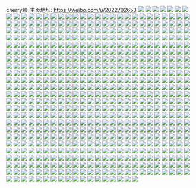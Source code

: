 cherry颖_主页地址: https://weibo.com/u/2022702653 
![](https://wx4.sinaimg.cn/mw2000/788ffe3dly1h90xy2ppfvj22c03407wj.jpg) 
![](https://wx4.sinaimg.cn/mw2000/788ffe3dly1h90xy40yy4j22c03401ky.jpg) 
![](https://wx4.sinaimg.cn/mw2000/788ffe3dly1h90xy0wpsij22c0340x6p.jpg) 
![](https://wx4.sinaimg.cn/mw2000/788ffe3dly1h90xy5526gj22c0340hdu.jpg) 
![](https://wx4.sinaimg.cn/mw2000/788ffe3dly1h90xy69288j22c03407wi.jpg) 
![](https://wx4.sinaimg.cn/mw2000/788ffe3dly1h90xy7cr32j22c0340npd.jpg) 
![](https://wx4.sinaimg.cn/mw2000/788ffe3dly1h90xy96w8zj21o0280npd.jpg) 
![](https://wx4.sinaimg.cn/mw2000/788ffe3dly1h90xyaobkpj22c033vqv6.jpg) 
![](https://wx4.sinaimg.cn/mw2000/788ffe3dly1h90xybng5qj22c0340kjm.jpg) 
![](https://wx4.sinaimg.cn/mw2000/788ffe3dly1h8xn348tsbj21r03401l0.jpg) 
![](https://wx4.sinaimg.cn/mw2000/788ffe3dly1h8xn37f5h8j223c2sgb2b.jpg) 
![](https://wx4.sinaimg.cn/mw2000/788ffe3dly1h8xn396q4yj217y265qv5.jpg) 
![](https://wx4.sinaimg.cn/mw2000/788ffe3dly1h8xn30tew8j22c03407wk.jpg) 
![](https://wx4.sinaimg.cn/mw2000/788ffe3dly1h8xn3eu8tvj233s4514qx.jpg) 
![](https://wx4.sinaimg.cn/mw2000/788ffe3dly1h8xn3i9t49j22c03401kz.jpg) 
![](https://wx4.sinaimg.cn/mw2000/788ffe3dly1h8xn3lt9hoj22c03407wj.jpg) 
![](https://wx4.sinaimg.cn/mw2000/788ffe3dly1h8xn3qgo08j22c0340e84.jpg) 
![](https://wx4.sinaimg.cn/mw2000/788ffe3dly1h8xn3senubj21r0340hdu.jpg) 
![](https://wx4.sinaimg.cn/mw2000/788ffe3dly1h8rtr71ch5j24n32lzqvd.jpg) 
![](https://wx4.sinaimg.cn/mw2000/788ffe3dly1h8rtr8z5h7j23ae2bc7wj.jpg) 
![](https://wx4.sinaimg.cn/mw2000/788ffe3dly1h8rtrax9czj223p35sb2c.jpg) 
![](https://wx4.sinaimg.cn/mw2000/788ffe3dly1h8rtr2ti9yj23mn5kkb2h.jpg) 
![](https://wx4.sinaimg.cn/mw2000/788ffe3dly1h8rtrcd1lfj22c0340b2d.jpg) 
![](https://wx4.sinaimg.cn/mw2000/788ffe3dly1h8rtreh4w2j22c0340e85.jpg) 
![](https://wx4.sinaimg.cn/mw2000/788ffe3dly1h8rtrfebh1j22dc35su0z.jpg) 
![](https://wx4.sinaimg.cn/mw2000/788ffe3dly1h8rtrglpy5j223v35se82.jpg) 
![](https://wx4.sinaimg.cn/mw2000/788ffe3dly1h8rtri3z8pj223w35s7wj.jpg) 
![](https://wx4.sinaimg.cn/mw2000/788ffe3dly1h8rtmxsw2ej22dr36chdx.jpg) 
![](https://wx4.sinaimg.cn/mw2000/788ffe3dly1h8rtmuao0pj23h92bc4qq.jpg) 
![](https://wx4.sinaimg.cn/mw2000/788ffe3dly1h8rtmz51ibj23i82bcnpd.jpg) 
![](https://wx4.sinaimg.cn/mw2000/788ffe3dly1h8rtn2bxbrj238l2bcx6s.jpg) 
![](https://wx4.sinaimg.cn/mw2000/788ffe3dly1h8rtn3917vj21qg2bchdu.jpg) 
![](https://wx4.sinaimg.cn/mw2000/788ffe3dly1h8rtn4b775j21j82bcu0x.jpg) 
![](https://wx4.sinaimg.cn/mw2000/788ffe3dly1h8rtn51p47j21r03407wi.jpg) 
![](https://wx4.sinaimg.cn/mw2000/788ffe3dly1h8rtn5slruj22c0340hdu.jpg) 
![](https://wx4.sinaimg.cn/mw2000/788ffe3dly1h8rtn6u897j22c033vb2b.jpg) 
![](https://wx4.sinaimg.cn/mw2000/788ffe3dly1h82rq8odvlj21c42djb29.jpg) 
![](https://wx4.sinaimg.cn/mw2000/788ffe3dly1h82rq9jvrzj21r0340kjm.jpg) 
![](https://wx4.sinaimg.cn/mw2000/788ffe3dly1h82rq7xln9j21r03401kz.jpg) 
![](https://wx4.sinaimg.cn/mw2000/788ffe3dly1h82rqakv09j21r0340npe.jpg) 
![](https://wx4.sinaimg.cn/mw2000/788ffe3dly1h82rqbb9h0j21r03401ky.jpg) 
![](https://wx4.sinaimg.cn/mw2000/788ffe3dly1h82rqcmxvjj21r0340kjm.jpg) 
![](https://wx4.sinaimg.cn/mw2000/788ffe3dly1h82rqdao85j21aa2aakde.jpg) 
![](https://wx4.sinaimg.cn/mw2000/788ffe3dly1h82rqf2zbfj218z27w7rn.jpg) 
![](https://wx4.sinaimg.cn/mw2000/788ffe3dly1h82rqe9vuoj21r03407wi.jpg) 
![](https://wx4.sinaimg.cn/mw2000/788ffe3dly1h7ulo5qs55j22c03404qr.jpg) 
![](https://wx4.sinaimg.cn/mw2000/788ffe3dly1h7ulo6quo3j21zp2nlb2a.jpg) 
![](https://wx4.sinaimg.cn/mw2000/788ffe3dly1h7ulo7r7hkj21xb2kfnpe.jpg) 
![](https://wx4.sinaimg.cn/mw2000/788ffe3dly1h7ulo42le4j22c0340hdu.jpg) 
![](https://wx4.sinaimg.cn/mw2000/788ffe3dly1h7ulo93vruj21yq2mahdu.jpg) 
![](https://wx4.sinaimg.cn/mw2000/788ffe3dly1h7uloa661cj22c03404qq.jpg) 
![](https://wx4.sinaimg.cn/mw2000/788ffe3dly1h7ulob3xggj21r03401ky.jpg) 
![](https://wx4.sinaimg.cn/mw2000/788ffe3dly1h7ulobxuwxj22hl340x6p.jpg) 
![](https://wx4.sinaimg.cn/mw2000/788ffe3dly1h7ulocv7ryj22c033vqv6.jpg) 
![](https://wx4.sinaimg.cn/mw2000/788ffe3dly1h7s9ktithlj22c0340u0z.jpg) 
![](https://wx4.sinaimg.cn/mw2000/788ffe3dly1h7s9kzup82j22c0340u0x.jpg) 
![](https://wx4.sinaimg.cn/mw2000/788ffe3dly1h7s9ku8amtj22c0340b2a.jpg) 
![](https://wx4.sinaimg.cn/mw2000/788ffe3dly1h7s9kyx61aj22c03407wi.jpg) 
![](https://wx4.sinaimg.cn/mw2000/788ffe3dly1h7s9kv8lubj22c033vb2b.jpg) 
![](https://wx4.sinaimg.cn/mw2000/788ffe3dly1h7s9ndxxauj234033v1l0.jpg) 
![](https://wx4.sinaimg.cn/mw2000/788ffe3dly1h7s9kx2iuej22c0340e82.jpg) 
![](https://wx4.sinaimg.cn/mw2000/788ffe3dly1h7s9kw8fc6j21o0280qv5.jpg) 
![](https://wx4.sinaimg.cn/mw2000/788ffe3dly1h7s9ky1qmoj23402c0npe.jpg) 
![](https://wx4.sinaimg.cn/mw2000/788ffe3dly1h7qmx0lmi7j22c03401ky.jpg) 
![](https://wx4.sinaimg.cn/mw2000/788ffe3dly1h7qmyjodmdj22c0340kjl.jpg) 
![](https://wx4.sinaimg.cn/mw2000/788ffe3dly1h7qmylx36bj22c03407wi.jpg) 
![](https://wx4.sinaimg.cn/mw2000/788ffe3dly1h7qmxa5hmmj21o0280e81.jpg) 
![](https://wx4.sinaimg.cn/mw2000/788ffe3dly1h7qmyfe0u0j22c0340e82.jpg) 
![](https://wx4.sinaimg.cn/mw2000/788ffe3dly1h7qmxc6utoj22c03407wi.jpg) 
![](https://wx4.sinaimg.cn/mw2000/788ffe3dly1h7qmyoxrp4j22c03404qr.jpg) 
![](https://wx4.sinaimg.cn/mw2000/788ffe3dly1h7qmyr33anj22c03407wi.jpg) 
![](https://wx4.sinaimg.cn/mw2000/788ffe3dly1h7qmytrn84j22c0340npe.jpg) 
![](https://wx4.sinaimg.cn/mw2000/788ffe3dly1h6x37bx5osj22c033v4qs.jpg) 
![](https://wx4.sinaimg.cn/mw2000/788ffe3dly1h6x379u5gaj21e424ux3t.jpg) 
![](https://wx4.sinaimg.cn/mw2000/788ffe3dly1h6vkfs57bej22c033v7wj.jpg) 
![](https://wx4.sinaimg.cn/mw2000/788ffe3dly1h6vkfu7heij22c03404qq.jpg) 
![](https://wx4.sinaimg.cn/mw2000/788ffe3dly1h6vkfw889aj22c033vkjn.jpg) 
![](https://wx4.sinaimg.cn/mw2000/788ffe3dly1h6u3bhapaxj22c0340npe.jpg) 
![](https://wx4.sinaimg.cn/mw2000/788ffe3dly1h6u3bg2ejqj22c0340npd.jpg) 
![](https://wx4.sinaimg.cn/mw2000/788ffe3dly1h6u3bczn0kj21rx2d8qv5.jpg) 
![](https://wx4.sinaimg.cn/mw2000/788ffe3dly1h6u3bf2d0ij22c03407wj.jpg) 
![](https://wx4.sinaimg.cn/mw2000/788ffe3dly1h6u3bbmfbfj22c0340x6q.jpg) 
![](https://wx4.sinaimg.cn/mw2000/788ffe3dly1h6u3bdwnddj22c0340x6q.jpg) 
![](https://wx4.sinaimg.cn/mw2000/788ffe3dly1h6u3bas3gfj22c0340hdt.jpg) 
![](https://wx4.sinaimg.cn/mw2000/788ffe3dly1h6u3bcbdtmj21o02807wh.jpg) 
![](https://wx4.sinaimg.cn/mw2000/788ffe3dly1h6j53g1dhvj22c03401l0.jpg) 
![](https://wx4.sinaimg.cn/mw2000/788ffe3dly1h6j52zg5fjj22c0340hdu.jpg) 
![](https://wx4.sinaimg.cn/mw2000/788ffe3dly1h6j5aien79j21o0280hdt.jpg) 
![](https://wx4.sinaimg.cn/mw2000/788ffe3dly1h6j5av70sij22c0340kjn.jpg) 
![](https://wx4.sinaimg.cn/mw2000/788ffe3dgy1h65y98yi0wj22c0340x6q.jpg) 
![](https://wx4.sinaimg.cn/mw2000/788ffe3dgy1h65y90ppbrj234033ve37.jpg) 
![](https://wx4.sinaimg.cn/mw2000/788ffe3dgy1h65y96myhgj22c033vtn3.jpg) 
![](https://wx4.sinaimg.cn/mw2000/788ffe3dgy1h65ygo66ubj234033v4qs.jpg) 
![](https://wx4.sinaimg.cn/mw2000/788ffe3dgy1h65ycnhlwkj226r2x0tkq.jpg) 
![](https://wx4.sinaimg.cn/mw2000/788ffe3dgy1h65ycjydzij22bb332u0y.jpg) 
![](https://wx4.sinaimg.cn/mw2000/788ffe3dly1h5utaggo3gj22c03404qq.jpg) 
![](https://wx4.sinaimg.cn/mw2000/788ffe3dly1h5utahrik4j22c0340e82.jpg) 
![](https://wx4.sinaimg.cn/mw2000/788ffe3dly1h5sjfsmo4gj220830c1l0.jpg) 
![](https://wx4.sinaimg.cn/mw2000/788ffe3dly1h5sjfqvcbdj21v02hcu0y.jpg) 
![](https://wx4.sinaimg.cn/mw2000/788ffe3dly1h5sjgazgv9j22c03401ky.jpg) 
![](https://wx4.sinaimg.cn/mw2000/788ffe3dgy1h5m6gnh5ujj22io340x6r.jpg) 
![](https://wx4.sinaimg.cn/mw2000/788ffe3dgy1h5m6v8cjwdj22c03401kz.jpg) 
![](https://wx4.sinaimg.cn/mw2000/788ffe3dgy1h5m6auvsb0j22c03407wh.jpg) 
![](https://wx4.sinaimg.cn/mw2000/788ffe3dgy1h5m64kvk0xj21o0280kjl.jpg) 
![](https://wx4.sinaimg.cn/mw2000/788ffe3dly1h57kwkkfqfj22c0340hdu.jpg) 
![](https://wx4.sinaimg.cn/mw2000/788ffe3dly1h57kx04oa3j21o0280u0x.jpg) 
![](https://wx4.sinaimg.cn/mw2000/788ffe3dly1h57kwp6mtmj22c03401kz.jpg) 
![](https://wx4.sinaimg.cn/mw2000/788ffe3dly1h57kwv192lj22c0340hdu.jpg) 
![](https://wx4.sinaimg.cn/mw2000/788ffe3dly1h57kwniwg5j21o0280hdt.jpg) 
![](https://wx4.sinaimg.cn/mw2000/788ffe3dly1h57kwyjj2mj22c03401kz.jpg) 
![](https://wx4.sinaimg.cn/mw2000/788ffe3dly1h57kwt59o3j22c03401kz.jpg) 
![](https://wx4.sinaimg.cn/mw2000/788ffe3dly1h57kwlztn1j21o0280hdt.jpg) 
![](https://wx4.sinaimg.cn/mw2000/788ffe3dly1h57kwwsfbhj22c0340kjm.jpg) 
![](https://wx4.sinaimg.cn/mw2000/788ffe3dly1h4wy7jyew1j21me280npd.jpg) 
![](https://wx4.sinaimg.cn/mw2000/788ffe3dly1h4wy7imnnoj22c0340e82.jpg) 
![](https://wx4.sinaimg.cn/mw2000/788ffe3dly1h4wy7sp1o3j22c0340e83.jpg) 
![](https://wx4.sinaimg.cn/mw2000/788ffe3dly1h4wy7nsgctj22c0340b2a.jpg) 
![](https://wx4.sinaimg.cn/mw2000/788ffe3dly1h4wy7u22svj22c03404qr.jpg) 
![](https://wx4.sinaimg.cn/mw2000/788ffe3dly1h4wy7vhh5wj22c0340x6q.jpg) 
![](https://wx4.sinaimg.cn/mw2000/788ffe3dly1h4wy7lg809j22c0340u0x.jpg) 
![](https://wx4.sinaimg.cn/mw2000/788ffe3dly1h4wy7rg9o8j22c0340x6q.jpg) 
![](https://wx4.sinaimg.cn/mw2000/788ffe3dly1h4wy7koqn1j21o0280kjl.jpg) 
![](https://wx4.sinaimg.cn/mw2000/788ffe3dly1h4wy7mgturj22c0340e82.jpg) 
![](https://wx4.sinaimg.cn/mw2000/788ffe3dly1h4wy7p05jhj22c0340u0y.jpg) 
![](https://wx4.sinaimg.cn/mw2000/788ffe3dly1h4wy7q6degj22c03404qq.jpg) 
![](https://wx4.sinaimg.cn/mw2000/788ffe3dly1h4rili843hj22c0340e82.jpg) 
![](https://wx4.sinaimg.cn/mw2000/788ffe3dly1h4rilae117j22c033vb2b.jpg) 
![](https://wx4.sinaimg.cn/mw2000/788ffe3dly1h4ril5m1sfj22c0340npe.jpg) 
![](https://wx4.sinaimg.cn/mw2000/788ffe3dly1h4rilh1gikj22c03401kz.jpg) 
![](https://wx4.sinaimg.cn/mw2000/788ffe3dly1h4rildrqslj22c033ve83.jpg) 
![](https://wx4.sinaimg.cn/mw2000/788ffe3dly1h4rilb0rnlj21o0280b29.jpg) 
![](https://wx4.sinaimg.cn/mw2000/788ffe3dly1h4rilbq2u1j22c0340e82.jpg) 
![](https://wx4.sinaimg.cn/mw2000/788ffe3dly1h4rilcp0ubj22c033ve83.jpg) 
![](https://wx4.sinaimg.cn/mw2000/788ffe3dly1h4rilfyonuj22c0340hdu.jpg) 
![](https://wx4.sinaimg.cn/mw2000/788ffe3dly1h4rileve3zj22c033vqv7.jpg) 
![](https://wx4.sinaimg.cn/mw2000/788ffe3dly1h4h8yj4gqvj21o0280hdt.jpg) 
![](https://wx4.sinaimg.cn/mw2000/788ffe3dly1h4h8ykkc5hj22c0340e82.jpg) 
![](https://wx4.sinaimg.cn/mw2000/788ffe3dly1h4h8ymd8zvj22c0340hdu.jpg) 
![](https://wx4.sinaimg.cn/mw2000/788ffe3dly1h4h8ynxma3j22c033vb2b.jpg) 
![](https://wx4.sinaimg.cn/mw2000/788ffe3dly1h4h8yg3k6gj22c0340hdv.jpg) 
![](https://wx4.sinaimg.cn/mw2000/788ffe3dly1h4h8ypob8kj22c03401kz.jpg) 
![](https://wx4.sinaimg.cn/mw2000/788ffe3dly1h4h8yqv3uij22c0340hdu.jpg) 
![](https://wx4.sinaimg.cn/mw2000/788ffe3dly1h4h8yrqu3bj21l42724qp.jpg) 
![](https://wx4.sinaimg.cn/mw2000/788ffe3dly1h4h8ysxbawj22c0340b2a.jpg) 
![](https://wx4.sinaimg.cn/mw2000/788ffe3dly1h43d9qhoc1j21o0280npd.jpg) 
![](https://wx4.sinaimg.cn/mw2000/788ffe3dly1h43d9rlw80j22c0340kjm.jpg) 
![](https://wx4.sinaimg.cn/mw2000/788ffe3dly1h43d9stg92j22c0340qv5.jpg) 
![](https://wx4.sinaimg.cn/mw2000/788ffe3dly1h43d9u4gr3j22c0340e83.jpg) 
![](https://wx4.sinaimg.cn/mw2000/788ffe3dly1h43d9vb22bj22c03407wj.jpg) 
![](https://wx4.sinaimg.cn/mw2000/788ffe3dly1h43d9p14vzj22c0340x6p.jpg) 
![](https://wx4.sinaimg.cn/mw2000/788ffe3dly1h43d9xsiybj22c0340qv6.jpg) 
![](https://wx4.sinaimg.cn/mw2000/788ffe3dly1h43d9wprl4j22c03404qq.jpg) 
![](https://wx4.sinaimg.cn/mw2000/788ffe3dly1h43dafnhncj22172plu0x.jpg) 
![](https://wx4.sinaimg.cn/mw2000/788ffe3dly1h3lju4jc8pj22c02c0x6q.jpg) 
![](https://wx4.sinaimg.cn/mw2000/788ffe3dly1h3lju2xo7uj22c033vnpf.jpg) 
![](https://wx4.sinaimg.cn/mw2000/788ffe3dly1h3lju5vyfyj22c02c0e82.jpg) 
![](https://wx4.sinaimg.cn/mw2000/788ffe3dly1h3lju6lttij20uk48sb2a.jpg) 
![](https://wx4.sinaimg.cn/mw2000/788ffe3dly1h3lju7vctdj22c0340u0y.jpg) 
![](https://wx4.sinaimg.cn/mw2000/788ffe3dly1h3lju98xn5j234033vu10.jpg) 
![](https://wx4.sinaimg.cn/mw2000/788ffe3dly1h3ljvlyr9bj21o0280qv5.jpg) 
![](https://wx4.sinaimg.cn/mw2000/788ffe3dly1h3ljvmu235j215o3g41ky.jpg) 
![](https://wx4.sinaimg.cn/mw2000/788ffe3dly1h3ljvnvrmuj22d333z1kz.jpg) 
![](https://wx4.sinaimg.cn/mw2000/788ffe3dly1h3ljua2y6qj20uk48s7wi.jpg) 
![](https://wx4.sinaimg.cn/mw2000/788ffe3dly1h2xs610357j21vv2ihu0x.jpg) 
![](https://wx4.sinaimg.cn/mw2000/788ffe3dly1h2xs5vkncdj22bb3324qq.jpg) 
![](https://wx4.sinaimg.cn/mw2000/788ffe3dly1h2xs5p4n1jj22c02c0npd.jpg) 
![](https://wx4.sinaimg.cn/mw2000/788ffe3dly1h2xs5tcydaj22c03401ky.jpg) 
![](https://wx4.sinaimg.cn/mw2000/788ffe3dly1h2xs5s67sbj22c0340npf.jpg) 
![](https://wx4.sinaimg.cn/mw2000/788ffe3dly1h2xsf8x6rtj22bb1jkb29.jpg) 
![](https://wx4.sinaimg.cn/mw2000/788ffe3dly1h2xs5y3hdfj22c0340b2a.jpg) 
![](https://wx4.sinaimg.cn/mw2000/788ffe3dly1h2xsaonc97j20xc3pcu0x.jpg) 
![](https://wx4.sinaimg.cn/mw2000/788ffe3dly1h2xs5zfzj6j22c0340npe.jpg) 
![](https://wx4.sinaimg.cn/mw2000/788ffe3dly1gz5qfhx2f0j21tk2fe1kz.jpg) 
![](https://wx4.sinaimg.cn/mw2000/788ffe3dly1gz5qfcwr53j229i30oe83.jpg) 
![](https://wx4.sinaimg.cn/mw2000/788ffe3dly1gz5qfazkrmj227o2y8u0z.jpg) 
![](https://wx4.sinaimg.cn/mw2000/788ffe3dly1gz5qfbx8m2j22c0340u0y.jpg) 
![](https://wx4.sinaimg.cn/mw2000/788ffe3dly1gz5qfiwjo3j22c03404qq.jpg) 
![](https://wx4.sinaimg.cn/mw2000/788ffe3dly1gz5qf8vs2kj22c0340b2b.jpg) 
![](https://wx4.sinaimg.cn/mw2000/788ffe3dly1gz5qfjvf4bj21r32c44qq.jpg) 
![](https://wx4.sinaimg.cn/mw2000/788ffe3dly1gz5qf9ru7qj220m2ou7wi.jpg) 
![](https://wx4.sinaimg.cn/mw2000/788ffe3dly1gz5qfe3dobj22c0340hdu.jpg) 
![](https://wx4.sinaimg.cn/mw2000/788ffe3dly1gz5qffn4iej22c0340kjm.jpg) 
![](https://wx4.sinaimg.cn/mw2000/788ffe3dly1gz5qfgsu3tj22c03401ky.jpg) 
![](https://wx4.sinaimg.cn/mw2000/788ffe3dly1gz1i9stnqij22622w2npf.jpg) 
![](https://wx4.sinaimg.cn/mw2000/788ffe3dly1gz1i9ut6kqj22c03407wi.jpg) 
![](https://wx4.sinaimg.cn/mw2000/788ffe3dly1gz1i9y6g8pj21o0280e81.jpg) 
![](https://wx4.sinaimg.cn/mw2000/788ffe3dly1gz1i9zn9q1j22c0340e82.jpg) 
![](https://wx4.sinaimg.cn/mw2000/788ffe3dly1gz1i9qqpjpj22c03401ky.jpg) 
![](https://wx4.sinaimg.cn/mw2000/788ffe3dly1gz1ia1r7ibj227b2xrnpd.jpg) 
![](https://wx4.sinaimg.cn/mw2000/788ffe3dly1gz1ia6i1zij22c0340hdu.jpg) 
![](https://wx4.sinaimg.cn/mw2000/788ffe3dly1gz1iaa72z8j22c0340b2a.jpg) 
![](https://wx4.sinaimg.cn/mw2000/788ffe3dly1gz1iac49dhj22c03401ky.jpg) 
![](https://wx4.sinaimg.cn/mw2000/788ffe3dly1gyzitzcjcqj20rs334qv5.jpg) 
![](https://wx4.sinaimg.cn/mw2000/788ffe3dly1gyzityo3lfj20rs334e81.jpg) 
![](https://wx4.sinaimg.cn/mw2000/788ffe3dly1gyzitx058yj211n1e7wu6.jpg) 
![](https://wx4.sinaimg.cn/mw2000/788ffe3dly1gyziu15blvj22c0340hdu.jpg) 
![](https://wx4.sinaimg.cn/mw2000/788ffe3dly1gyzitybc7lj21hd1z6e81.jpg) 
![](https://wx4.sinaimg.cn/mw2000/788ffe3dly1gyzitztb4wj20rs334e81.jpg) 
![](https://wx4.sinaimg.cn/mw2000/788ffe3dly1gyziu2rft7j22c0340hdu.jpg) 
![](https://wx4.sinaimg.cn/mw2000/788ffe3dly1gyzitwe65wj22c03407wi.jpg) 
![](https://wx4.sinaimg.cn/mw2000/788ffe3dly1gyziuvxijlj22c0340kjm.jpg) 
![](https://wx4.sinaimg.cn/mw2000/788ffe3dly1gyziux4eylj22c0340e82.jpg) 
![](https://wx4.sinaimg.cn/mw2000/788ffe3dly1gyziuz6cd2j22c0340hdu.jpg) 
![](https://wx4.sinaimg.cn/mw2000/788ffe3dly1gxyhazc5ogj22c0340e82.jpg) 
![](https://wx4.sinaimg.cn/mw2000/788ffe3dly1gxyhaszq04j224a2tqnpf.jpg) 
![](https://wx4.sinaimg.cn/mw2000/788ffe3dly1gxyhaxvni1j22c0340b2b.jpg) 
![](https://wx4.sinaimg.cn/mw2000/788ffe3dly1gxyhau51pmj22c0340kjm.jpg) 
![](https://wx4.sinaimg.cn/mw2000/788ffe3dly1gxyharl4mjj223a2sd7wi.jpg) 
![](https://wx4.sinaimg.cn/mw2000/788ffe3dly1gxyhb0r5sdj22c0340b2a.jpg) 
![](https://wx4.sinaimg.cn/mw2000/788ffe3dly1gxyhaqciq9j21o0280npd.jpg) 
![](https://wx4.sinaimg.cn/mw2000/788ffe3dly1gxyhaovxe1j22c0340b2a.jpg) 
![](https://wx4.sinaimg.cn/mw2000/788ffe3dly1gxyhavixk7j22c0340npe.jpg) 
![](https://wx4.sinaimg.cn/mw2000/788ffe3dly1gxqklef9hyj22c0340kjn.jpg) 
![](https://wx4.sinaimg.cn/mw2000/788ffe3dly1gxqklj1unaj22bc334hdu.jpg) 
![](https://wx4.sinaimg.cn/mw2000/788ffe3dly1gxqkljuhytj22c0340npe.jpg) 
![](https://wx4.sinaimg.cn/mw2000/788ffe3dly1gxqklczzckj22bc3341kz.jpg) 
![](https://wx4.sinaimg.cn/mw2000/788ffe3dly1gxqkldlm9oj22bc334npe.jpg) 
![](https://wx4.sinaimg.cn/mw2000/788ffe3dly1gxqkllufijj22c0340npd.jpg) 
![](https://wx4.sinaimg.cn/mw2000/788ffe3dly1gxqklfongoj21o02801ky.jpg) 
![](https://wx4.sinaimg.cn/mw2000/788ffe3dly1gxqklh6doej21o0280b29.jpg) 
![](https://wx4.sinaimg.cn/mw2000/788ffe3dly1gxqklgkedaj21o02804qq.jpg) 
![](https://wx4.sinaimg.cn/mw2000/788ffe3dly1gxqklhkqsqj212t1fr1kx.jpg) 
![](https://wx4.sinaimg.cn/mw2000/788ffe3dly1gxqklktzm1j22c03407wj.jpg) 
![](https://wx4.sinaimg.cn/mw2000/788ffe3dly1gxgj8h7pdzj22c0340npe.jpg) 
![](https://wx4.sinaimg.cn/mw2000/788ffe3dly1gxgj8iciynj22c03404qq.jpg) 
![](https://wx4.sinaimg.cn/mw2000/788ffe3dly1gxgj8ju22oj22c0340x6q.jpg) 
![](https://wx4.sinaimg.cn/mw2000/788ffe3dly1gxgj8nppg8j22c0340u0y.jpg) 
![](https://wx4.sinaimg.cn/mw2000/788ffe3dly1gxgj8ozzzmj22c0340kjm.jpg) 
![](https://wx4.sinaimg.cn/mw2000/788ffe3dly1gxgj8lhoenj22c0340u0y.jpg) 
![](https://wx4.sinaimg.cn/mw2000/788ffe3dly1gxgj8pv57bj22c02c0hdu.jpg) 
![](https://wx4.sinaimg.cn/mw2000/788ffe3dly1gxgj8qwgplj22c0340hdu.jpg) 
![](https://wx4.sinaimg.cn/mw2000/788ffe3dly1gxgj8rz3pbj22c0340qv6.jpg) 
![](https://wx4.sinaimg.cn/mw2000/788ffe3dly1gxbcbdjyqbj22c03407wj.jpg) 
![](https://wx4.sinaimg.cn/mw2000/788ffe3dly1gxbcbc0ajgj22c0340e82.jpg) 
![](https://wx4.sinaimg.cn/mw2000/788ffe3dly1gxbcb9llgqj22c0340npe.jpg) 
![](https://wx4.sinaimg.cn/mw2000/788ffe3dly1gxbcb8c5bvj20rs334kjl.jpg) 
![](https://wx4.sinaimg.cn/mw2000/788ffe3dly1gxbcb7mhqlj21o0280hdt.jpg) 
![](https://wx4.sinaimg.cn/mw2000/788ffe3dly1gxbcb6pxgrj20rs335qv5.jpg) 
![](https://wx4.sinaimg.cn/mw2000/788ffe3dly1gxbcbgysz6j22c0340npe.jpg) 
![](https://wx4.sinaimg.cn/mw2000/788ffe3dly1gxbcbjinbyj234033yu10.jpg) 
![](https://wx4.sinaimg.cn/mw2000/788ffe3dly1gxbcbfdq73j22c0340x6q.jpg) 
![](https://wx4.sinaimg.cn/mw2000/788ffe3dly1gx39zbtpj6j22c03401ky.jpg) 
![](https://wx4.sinaimg.cn/mw2000/788ffe3dly1gx39zd6vpmj22c03407wi.jpg) 
![](https://wx4.sinaimg.cn/mw2000/788ffe3dly1gx39z9pencj22c03407wj.jpg) 
![](https://wx4.sinaimg.cn/mw2000/788ffe3dly1gx39zf8pnyj22c0340qv6.jpg) 
![](https://wx4.sinaimg.cn/mw2000/788ffe3dly1gx39zgxnomj22c0340npe.jpg) 
![](https://wx4.sinaimg.cn/mw2000/788ffe3dly1gx39zk7e8hj22c0340u0y.jpg) 
![](https://wx4.sinaimg.cn/mw2000/788ffe3dly1gx39zmcvwbj22c0340npe.jpg) 
![](https://wx4.sinaimg.cn/mw2000/788ffe3dly1gx39zo7nv3j21o0280x6p.jpg) 
![](https://wx4.sinaimg.cn/mw2000/788ffe3dly1gx39zpsu6zj22c03404qr.jpg) 
![](https://wx4.sinaimg.cn/mw2000/788ffe3dly1gwstfkofunj228k2zfb29.jpg) 
![](https://wx4.sinaimg.cn/mw2000/788ffe3dly1gwstfmwd6qj22c0340kjn.jpg) 
![](https://wx4.sinaimg.cn/mw2000/788ffe3dly1gwstflu78wj22c03401kz.jpg) 
![](https://wx4.sinaimg.cn/mw2000/788ffe3dly1gwstfgf17tj226m2wuu0y.jpg) 
![](https://wx4.sinaimg.cn/mw2000/788ffe3dly1gwstfisd0gj227e2ytkjm.jpg) 
![](https://wx4.sinaimg.cn/mw2000/788ffe3dly1gwstfo37cdj23402c01kz.jpg) 
![](https://wx4.sinaimg.cn/mw2000/788ffe3dly1gwstfk51h8j22c0340b29.jpg) 
![](https://wx4.sinaimg.cn/mw2000/788ffe3dly1gwstfpmospj228b2z37wi.jpg) 
![](https://wx4.sinaimg.cn/mw2000/788ffe3dly1gwstfhso2ej22c0340kjo.jpg) 
![](https://wx4.sinaimg.cn/mw2000/788ffe3dly1gwrmv8c3a6j21wj2jdb29.jpg) 
![](https://wx4.sinaimg.cn/mw2000/788ffe3dly1gwrmv9p7wdj22c03407wi.jpg) 
![](https://wx4.sinaimg.cn/mw2000/788ffe3dly1gwrmvcrwmnj217r1mckao.jpg) 
![](https://wx4.sinaimg.cn/mw2000/788ffe3dly1gwrmv5f8ufj22c0340kjm.jpg) 
![](https://wx4.sinaimg.cn/mw2000/788ffe3dly1gwrmvamikcj217q1mbtwd.jpg) 
![](https://wx4.sinaimg.cn/mw2000/788ffe3dly1gwrmv72866j22c03401ky.jpg) 
![](https://wx4.sinaimg.cn/mw2000/788ffe3dly1gwrmv3rcnej220p2oykjm.jpg) 
![](https://wx4.sinaimg.cn/mw2000/788ffe3dly1gwrmvbxwonj22913011ky.jpg) 
![](https://wx4.sinaimg.cn/mw2000/788ffe3dly1gwrmvaxiagj217q1mce5e.jpg) 
![](https://wx4.sinaimg.cn/mw2000/788ffe3dly1gwn5blhfjfj22a931ou0y.jpg) 
![](https://wx4.sinaimg.cn/mw2000/788ffe3dly1gwn5bcm9iqj22c0340qv6.jpg) 
![](https://wx4.sinaimg.cn/mw2000/788ffe3dly1gwn5bn3rkbj223b2sfx6p.jpg) 
![](https://wx4.sinaimg.cn/mw2000/788ffe3dly1gwn5badobwj22c03404qr.jpg) 
![](https://wx4.sinaimg.cn/mw2000/788ffe3dly1gwn5b8j3ujj22bb332kjn.jpg) 
![](https://wx4.sinaimg.cn/mw2000/788ffe3dly1gwn5bh9ha4j21qz340b2b.jpg) 
![](https://wx4.sinaimg.cn/mw2000/788ffe3dly1gwn5bj42fyj22c0340kjm.jpg) 
![](https://wx4.sinaimg.cn/mw2000/788ffe3dly1gwn5bouuamj22c0340e82.jpg) 
![](https://wx4.sinaimg.cn/mw2000/788ffe3dly1gwn5bf43xcj22c0340e82.jpg) 
![](https://wx4.sinaimg.cn/mw2000/788ffe3dly1gw41xtxlbdj22c0340x6q.jpg) 
![](https://wx4.sinaimg.cn/mw2000/788ffe3dly1gw41xyiet3j22c0340x6p.jpg) 
![](https://wx4.sinaimg.cn/mw2000/788ffe3dly1gw41y7zwa8j22c0340kjn.jpg) 
![](https://wx4.sinaimg.cn/mw2000/788ffe3dly1gw41ww0f6dj22c0340npg.jpg) 
![](https://wx4.sinaimg.cn/mw2000/788ffe3dly1gw41yetskhj22c0340x6q.jpg) 
![](https://wx4.sinaimg.cn/mw2000/788ffe3dly1gw41z67d6bj22c02c0u0x.jpg) 
![](https://wx4.sinaimg.cn/mw2000/788ffe3dly1gw41ywvrybj22c0340npf.jpg) 
![](https://wx4.sinaimg.cn/mw2000/788ffe3dly1gw41x9k36mj21o0280npd.jpg) 
![](https://wx4.sinaimg.cn/mw2000/788ffe3dly1gw41zb24plj21q62awe82.jpg) 
![](https://wx4.sinaimg.cn/mw2000/002cT3mlly1gv06unw981j622y2rx7wi02.jpg) 
![](https://wx4.sinaimg.cn/mw2000/002cT3mlly1gv06um8s6qj62c0340e8302.jpg) 
![](https://wx4.sinaimg.cn/mw2000/788ffe3dly1gv06uk1r2rj22c0340kjm.jpg) 
![](https://wx4.sinaimg.cn/mw2000/002cT3mlly1gv06ui9gn7j62c0340kjm02.jpg) 
![](https://wx4.sinaimg.cn/mw2000/002cT3mlly1gv06uotxw8j61o0280kjl02.jpg) 
![](https://wx4.sinaimg.cn/mw2000/002cT3mlly1gv06ubbdqcj61y32lgnpd02.jpg) 
![](https://wx4.sinaimg.cn/mw2000/788ffe3dly1gv06ug8mdbj22c0340kjm.jpg) 
![](https://wx4.sinaimg.cn/mw2000/788ffe3dly1gv06uei6v6j22c02c07wi.jpg) 
![](https://wx4.sinaimg.cn/mw2000/788ffe3dly1gv06uctyz8j22c03407wi.jpg) 
![](https://wx4.sinaimg.cn/mw2000/002cT3mlly1guyy6vnn0xj62c0340qv702.jpg) 
![](https://wx4.sinaimg.cn/mw2000/002cT3mlly1guyy3ha56mj628f2z94qq02.jpg) 
![](https://wx4.sinaimg.cn/mw2000/002cT3mlly1guyy6xx1srj62c0340kjm02.jpg) 
![](https://wx4.sinaimg.cn/mw2000/002cT3mlly1gutzog9tkvj62c0340kjm02.jpg) 
![](https://wx4.sinaimg.cn/mw2000/002cT3mlly1guyy3fpradj61o0280hdt02.jpg) 
![](https://wx4.sinaimg.cn/mw2000/002cT3mlly1guyy6t4sn0j62c0340kjn02.jpg) 
![](https://wx4.sinaimg.cn/mw2000/002cT3mlly1gutzrsk2lqj62c02c0u0y02.jpg) 
![](https://wx4.sinaimg.cn/mw2000/002cT3mlly1gutzpdgm6oj62co3407wl02.jpg) 
![](https://wx4.sinaimg.cn/mw2000/002cT3mlly1guyy6zqir2j62c02c04qq02.jpg) 
![](https://wx4.sinaimg.cn/mw2000/002cT3mlly1gus76js2igj63344mob2i02.jpg) 
![](https://wx4.sinaimg.cn/mw2000/002cT3mlly1gus76h1f7bj63344tyu1602.jpg) 
![](https://wx4.sinaimg.cn/mw2000/002cT3mlly1gus76q5upmj64mo334u1502.jpg) 
![](https://wx4.sinaimg.cn/mw2000/002cT3mlly1gus761phwwj64mo334qvd02.jpg) 
![](https://wx4.sinaimg.cn/mw2000/002cT3mlly1gus766p5ezj63344mokju02.jpg) 
![](https://wx4.sinaimg.cn/mw2000/788ffe3dly1gus76agqb6j24mo3341l4.jpg) 
![](https://wx4.sinaimg.cn/mw2000/788ffe3dly1guqzodix42j23344mo4qw.jpg) 
![](https://wx4.sinaimg.cn/mw2000/002cT3mlly1guqznzxyvzj63344moe8902.jpg) 
![](https://wx4.sinaimg.cn/mw2000/002cT3mlly1guqzokfufuj63344mo1l302.jpg) 
![](https://wx4.sinaimg.cn/mw2000/002cT3mlly1guqzorshfrj63344monpm02.jpg) 
![](https://wx4.sinaimg.cn/mw2000/002cT3mlly1guqznwf53pj60xc1uoe7802.jpg) 
![](https://wx4.sinaimg.cn/mw2000/002cT3mlly1guqzonoqc6j63344zjx6v02.jpg) 
![](https://wx4.sinaimg.cn/mw2000/002cT3mlly1guqzxlqxsyj63344mo7wk02.jpg) 
![](https://wx4.sinaimg.cn/mw2000/002cT3mlly1guqzoh08x8j63344mob2h02.jpg) 
![](https://wx4.sinaimg.cn/mw2000/002cT3mlly1guqzoalfoqj63344mo4qw02.jpg) 
![](https://wx4.sinaimg.cn/mw2000/002cT3mlly1guqzo7aq5qj63344q9u1402.jpg) 
![](https://wx4.sinaimg.cn/mw2000/002cT3mlly1guqzxmp6kej635s23uu0x02.jpg) 
![](https://wx4.sinaimg.cn/mw2000/002cT3mlly1guqzo3qexhj63344mo7wq02.jpg) 
![](https://wx4.sinaimg.cn/mw2000/002cT3mlly1guqzxprozej61p32jn1ky02.jpg) 
![](https://wx4.sinaimg.cn/mw2000/002cT3mlly1guqz27vc1jj64mo334nph02.jpg) 
![](https://wx4.sinaimg.cn/mw2000/002cT3mlly1guqz2mp5m3j64mo334qva02.jpg) 
![](https://wx4.sinaimg.cn/mw2000/002cT3mlly1guqz2trxlej63344moe8502.jpg) 
![](https://wx4.sinaimg.cn/mw2000/002cT3mlly1guqz2iwsqmj63344qp1l302.jpg) 
![](https://wx4.sinaimg.cn/mw2000/002cT3mlly1guqz2edc9uj63344monpi02.jpg) 
![](https://wx4.sinaimg.cn/mw2000/002cT3mlly1guqz25h3j2j64mo334kjr02.jpg) 
![](https://wx4.sinaimg.cn/mw2000/002cT3mlly1guqz2poancj64mo334e8702.jpg) 
![](https://wx4.sinaimg.cn/mw2000/002cT3mlly1guqz2vki40j61zd2z2x6p02.jpg) 
![](https://wx4.sinaimg.cn/mw2000/002cT3mlly1guqz2wllh9j62ir3s51ky02.jpg) 
![](https://wx4.sinaimg.cn/mw2000/002cT3mlly1guqz2b3gpwj63344monpi02.jpg) 
![](https://wx4.sinaimg.cn/mw2000/788ffe3dly1gund42gp08j220730a7wi.jpg) 
![](https://wx4.sinaimg.cn/mw2000/002cT3mlly1gund4m0thaj63344mo4qv02.jpg) 
![](https://wx4.sinaimg.cn/mw2000/002cT3mlly1gund3jmeu0j63344moqva02.jpg) 
![](https://wx4.sinaimg.cn/mw2000/002cT3mlly1gund413wd3j63344moe8602.jpg) 
![](https://wx4.sinaimg.cn/mw2000/788ffe3dly1gund6qocxij23344mo4qx.jpg) 
![](https://wx4.sinaimg.cn/mw2000/788ffe3dly1gund4qy9qsj23344mohe0.jpg) 
![](https://wx4.sinaimg.cn/mw2000/002cT3mlly1gund3v72lej63344xeu1102.jpg) 
![](https://wx4.sinaimg.cn/mw2000/002cT3mlly1gund4tzdd5j64mo3347wm02.jpg) 
![](https://wx4.sinaimg.cn/mw2000/002cT3mlly1gund4cndtxj63344moqvb02.jpg) 
![](https://wx4.sinaimg.cn/mw2000/788ffe3dly1gund3q3vqmj23344moqva.jpg) 
![](https://wx4.sinaimg.cn/mw2000/788ffe3dly1gund5o9zkaj24mo3344qy.jpg) 
![](https://wx4.sinaimg.cn/mw2000/788ffe3dly1gund4hmvk2j23344z71l3.jpg) 
![](https://wx4.sinaimg.cn/mw2000/788ffe3dly1gtg879kaayj22c02c07wi.jpg) 
![](https://wx4.sinaimg.cn/mw2000/788ffe3dly1gtg876pxajj22c0340kjn.jpg) 
![](https://wx4.sinaimg.cn/mw2000/788ffe3dly1gtg877fu59j227p27pqv6.jpg) 
![](https://wx4.sinaimg.cn/mw2000/788ffe3dly1gtgcjoeulej22c02c0e82.jpg) 
![](https://wx4.sinaimg.cn/mw2000/788ffe3dly1gtg8731mr5j22c02c0hdu.jpg) 
![](https://wx4.sinaimg.cn/mw2000/788ffe3dly1gtg875kvcdj22c0340qv6.jpg) 
![](https://wx4.sinaimg.cn/mw2000/788ffe3dly1gtgchexyq0j222o341b2b.jpg) 
![](https://wx4.sinaimg.cn/mw2000/788ffe3dly1gtg87bkvn8j23402c0x6r.jpg) 
![](https://wx4.sinaimg.cn/mw2000/788ffe3dly1gtg878u5avj22c02c07wi.jpg) 
![](https://wx4.sinaimg.cn/mw2000/788ffe3dly1gsl73tw64xj23402c0qv5.jpg) 
![](https://wx4.sinaimg.cn/mw2000/788ffe3dly1gsl7m6sof1j22c02c04qq.jpg) 
![](https://wx4.sinaimg.cn/mw2000/788ffe3dly1gsl7ma32hmj22c0340hdu.jpg) 
![](https://wx4.sinaimg.cn/mw2000/788ffe3dly1gsl7lwhtiaj22c02c0x6p.jpg) 
![](https://wx4.sinaimg.cn/mw2000/788ffe3dly1gsl7m1p0q3j22c02c0x6p.jpg) 
![](https://wx4.sinaimg.cn/mw2000/788ffe3dly1gsl7m2xopdj22c02c0b29.jpg) 
![](https://wx4.sinaimg.cn/mw2000/788ffe3dly1gslh5k23b8j22c0340x6q.jpg) 
![](https://wx4.sinaimg.cn/mw2000/788ffe3dly1gsl73xit1ij21x31x37wh.jpg) 
![](https://wx4.sinaimg.cn/mw2000/788ffe3dly1gsl75edr3oj22c02c0hdu.jpg) 
![](https://wx4.sinaimg.cn/mw2000/788ffe3dly1gsl7lyt0ntj22c02c0npd.jpg) 
![](https://wx4.sinaimg.cn/mw2000/788ffe3dly1gslftqi3c0j22c0340e83.jpg) 
![](https://wx4.sinaimg.cn/mw2000/788ffe3dly1gslftshb6ej22c02c04qq.jpg) 
![](https://wx4.sinaimg.cn/mw2000/788ffe3dly1gslftrqvelj22c02c07wi.jpg) 
![](https://wx4.sinaimg.cn/mw2000/788ffe3dly1gslftnpm5wj22152157wi.jpg) 
![](https://wx4.sinaimg.cn/mw2000/788ffe3dly1gslftonmupj21xc1xcnpd.jpg) 
![](https://wx4.sinaimg.cn/mw2000/788ffe3dly1gsc7jru25cj22c02c0qp4.jpg) 
![](https://wx4.sinaimg.cn/mw2000/788ffe3dly1gsc7jxda1lj21re2c07wl.jpg) 
![](https://wx4.sinaimg.cn/mw2000/788ffe3dly1gsc542bqskj22c02c0kax.jpg) 
![](https://wx4.sinaimg.cn/mw2000/788ffe3dly1gsc7jzxg85j21o0280e81.jpg) 
![](https://wx4.sinaimg.cn/mw2000/788ffe3dly1gsc7jpzlt7j21f01w07wh.jpg) 
![](https://wx4.sinaimg.cn/mw2000/788ffe3dly1gsc7k22r3yj21ck1w0e81.jpg) 
![](https://wx4.sinaimg.cn/mw2000/788ffe3dly1gsc7k3tv7gj22c02c0x3b.jpg) 
![](https://wx4.sinaimg.cn/mw2000/788ffe3dly1gsc7k6atioj22c02c04qp.jpg) 
![](https://wx4.sinaimg.cn/mw2000/788ffe3dly1gsc7kavxjuj234033yhdv.jpg) 
![](https://wx4.sinaimg.cn/mw2000/788ffe3dly1gs164yjayhj23402c0e81.jpg) 
![](https://wx4.sinaimg.cn/mw2000/788ffe3dly1gs164atwuaj22vc25ib2d.jpg) 
![](https://wx4.sinaimg.cn/mw2000/788ffe3dly1gs1671kavyj22ci1req7v.jpg) 
![](https://wx4.sinaimg.cn/mw2000/788ffe3dly1gs164ilaamj22c91r7qv6.jpg) 
![](https://wx4.sinaimg.cn/mw2000/788ffe3dly1gs164ke0vbj220m2otx6q.jpg) 
![](https://wx4.sinaimg.cn/mw2000/788ffe3dly1gs1651axcej23402c01kx.jpg) 
![](https://wx4.sinaimg.cn/mw2000/788ffe3dly1gs164nmbtbj23402c0qv7.jpg) 
![](https://wx4.sinaimg.cn/mw2000/788ffe3dly1gs164ltcskj20wi176qkm.jpg) 
![](https://wx4.sinaimg.cn/mw2000/788ffe3dly1gs1653g60ej21ve2hue81.jpg) 
![](https://wx4.sinaimg.cn/mw2000/788ffe3dly1gs164t8w0hj21ap1q91dv.jpg) 
![](https://wx4.sinaimg.cn/mw2000/788ffe3dly1gs164v9mx6j22c03407wj.jpg) 
![](https://wx4.sinaimg.cn/mw2000/788ffe3dly1gs164cosdpj23402c0hdt.jpg) 
![](https://wx4.sinaimg.cn/mw2000/788ffe3dly1gs164fdetjj23402c07wj.jpg) 
![](https://wx4.sinaimg.cn/mw2000/788ffe3dly1gs164qsb5pj23402c0x6p.jpg) 
![](https://wx4.sinaimg.cn/mw2000/788ffe3dly1gs1655wdi2j22c03407wi.jpg) 
![](https://wx4.sinaimg.cn/mw2000/788ffe3dly1gryfwok9nqj22c03401ky.jpg) 
![](https://wx4.sinaimg.cn/mw2000/788ffe3dly1gryfw88b6oj22c03401l2.jpg) 
![](https://wx4.sinaimg.cn/mw2000/788ffe3dly1gryfwm5in9j22c03407wi.jpg) 
![](https://wx4.sinaimg.cn/mw2000/788ffe3dly1gryfwcffhwj23402c0u0y.jpg) 
![](https://wx4.sinaimg.cn/mw2000/788ffe3dly1gryfwfdsn6j22c0340hdu.jpg) 
![](https://wx4.sinaimg.cn/mw2000/788ffe3dly1gryfwa551pj22rr22te81.jpg) 
![](https://wx4.sinaimg.cn/mw2000/788ffe3dly1gryfwqkdzhj22m51ymhdt.jpg) 
![](https://wx4.sinaimg.cn/mw2000/788ffe3dly1gryfw453cqj23402c04qt.jpg) 
![](https://wx4.sinaimg.cn/mw2000/788ffe3dly1gryfwhvygmj22c03407wi.jpg) 
![](https://wx4.sinaimg.cn/mw2000/788ffe3dly1gryfsp9ya9j20rs26qkjl.jpg) 
![](https://wx4.sinaimg.cn/mw2000/788ffe3dly1gryfsnh8loj20rs26q1kx.jpg) 
![](https://wx4.sinaimg.cn/mw2000/788ffe3dly1gryfsxzg5mj20rs334e82.jpg) 
![](https://wx4.sinaimg.cn/mw2000/788ffe3dly1gryfswicwmj20rs3344qq.jpg) 
![](https://wx4.sinaimg.cn/mw2000/788ffe3dly1gryfsuak10j21o0280b2d.jpg) 
![](https://wx4.sinaimg.cn/mw2000/788ffe3dly1gryft0cvknj23402c0qv6.jpg) 
![](https://wx4.sinaimg.cn/mw2000/788ffe3dly1gryfsqhl5jj20rs2mxqv5.jpg) 
![](https://wx4.sinaimg.cn/mw2000/788ffe3dly1gryfsvfu4wj20rs2mx1ky.jpg) 
![](https://wx4.sinaimg.cn/mw2000/788ffe3dly1gryfss6b74j20rs335u0y.jpg) 
![](https://wx4.sinaimg.cn/mw2000/788ffe3dly1grvvr5983hj22c0340npf.jpg) 
![](https://wx4.sinaimg.cn/mw2000/788ffe3dly1grvv6q262xj22422tf4qr.jpg) 
![](https://wx4.sinaimg.cn/mw2000/788ffe3dly1grvv7fuak6j22by33ye83.jpg) 
![](https://wx4.sinaimg.cn/mw2000/788ffe3dly1grvv745xdjj21td1d1npf.jpg) 
![](https://wx4.sinaimg.cn/mw2000/788ffe3dly1grvv7xro21j22c03407wk.jpg) 
![](https://wx4.sinaimg.cn/mw2000/788ffe3dly1grvv6ys27gj22c0340qv8.jpg) 
![](https://wx4.sinaimg.cn/mw2000/788ffe3dly1grvv6igefdj22o71ztkjn.jpg) 
![](https://wx4.sinaimg.cn/mw2000/788ffe3dly1grvv84wgtaj23402c04qr.jpg) 
![](https://wx4.sinaimg.cn/mw2000/788ffe3dly1grvv6lbn08j21bw1rvqv5.jpg) 
![](https://wx4.sinaimg.cn/mw2000/788ffe3dly1grvvs8wa4yj23402c0kjl.jpg) 
![](https://wx4.sinaimg.cn/mw2000/788ffe3dly1grvv76v07pj21xq2kyb2a.jpg) 
![](https://wx4.sinaimg.cn/mw2000/788ffe3dly1grvvr8748bj22c0340npf.jpg) 
![](https://wx4.sinaimg.cn/mw2000/788ffe3dly1grvv6e36naj21911o1x6q.jpg) 
![](https://wx4.sinaimg.cn/mw2000/788ffe3dly1grvv7u7sfrj22c0340qv7.jpg) 
![](https://wx4.sinaimg.cn/mw2000/788ffe3dly1grvv7bu0wij22du1rde37.jpg) 
![](https://wx4.sinaimg.cn/mw2000/788ffe3dly1grvvra56rlj23402c0x6q.jpg) 
![](https://wx4.sinaimg.cn/mw2000/788ffe3dly1grvv8ab3hdj22c0340hdv.jpg) 
![](https://wx4.sinaimg.cn/mw2000/788ffe3dly1grvvs482e6j23402c0hdt.jpg) 
![](https://wx4.sinaimg.cn/mw2000/788ffe3dly1grubk0nx3mj226d2whnpe.jpg) 
![](https://wx4.sinaimg.cn/mw2000/788ffe3dly1grubjupuj6j21e02gwkjn.jpg) 
![](https://wx4.sinaimg.cn/mw2000/788ffe3dly1grubj1zxecj22c0340b2k.jpg) 
![](https://wx4.sinaimg.cn/mw2000/788ffe3dly1grubj4gsmzj21o0280kjm.jpg) 
![](https://wx4.sinaimg.cn/mw2000/788ffe3dly1grubjwc35jj21e02gwhdu.jpg) 
![](https://wx4.sinaimg.cn/mw2000/788ffe3dly1grubjf41k5j21o0280b2a.jpg) 
![](https://wx4.sinaimg.cn/mw2000/788ffe3dly1grubj5qifij21op28x7md.jpg) 
![](https://wx4.sinaimg.cn/mw2000/788ffe3dly1grubl31b8cj22c0340npf.jpg) 
![](https://wx4.sinaimg.cn/mw2000/788ffe3dly1grubkouwnjj21ye2lu1ky.jpg) 
![](https://wx4.sinaimg.cn/mw2000/788ffe3dly1grubkg4vjfj22c03407wj.jpg) 
![](https://wx4.sinaimg.cn/mw2000/788ffe3dly1grubkt0fp1j23402c04qr.jpg) 
![](https://wx4.sinaimg.cn/mw2000/788ffe3dly1grubjy4k9sj21un2gve82.jpg) 
![](https://wx4.sinaimg.cn/mw2000/788ffe3dly1grubkxd82sj22c0340qv7.jpg) 
![](https://wx4.sinaimg.cn/mw2000/788ffe3dly1grubkzo2wij22c0340b2b.jpg) 
![](https://wx4.sinaimg.cn/mw2000/788ffe3dly1grubkbo2eoj21p229ee87.jpg) 
![](https://wx4.sinaimg.cn/mw2000/788ffe3dly1grubj9xivmj22c0340qvc.jpg) 
![](https://wx4.sinaimg.cn/mw2000/788ffe3dly1grubl6c5n6j22c0340u0y.jpg) 
![](https://wx4.sinaimg.cn/mw2000/788ffe3dly1grubjsl92nj21r0340b2j.jpg) 
![](https://wx4.sinaimg.cn/mw2000/788ffe3dly1grts6h98flj22c0340b2b.jpg) 
![](https://wx4.sinaimg.cn/mw2000/788ffe3dly1grts6k46wwj22c0340npf.jpg) 
![](https://wx4.sinaimg.cn/mw2000/788ffe3dly1grts6momfrj22c03407wj.jpg) 
![](https://wx4.sinaimg.cn/mw2000/788ffe3dly1grts6pgok9j22c0340u0y.jpg) 
![](https://wx4.sinaimg.cn/mw2000/788ffe3dly1grts6xyx2ij223g2slqv5.jpg) 
![](https://wx4.sinaimg.cn/mw2000/788ffe3dly1grts714dh1j22c03401kz.jpg) 
![](https://wx4.sinaimg.cn/mw2000/788ffe3dly1grts6tjh9bj22c03407wj.jpg) 
![](https://wx4.sinaimg.cn/mw2000/788ffe3dly1grts6vz93qj22c0340b2a.jpg) 
![](https://wx4.sinaimg.cn/mw2000/788ffe3dly1grts6e61klj21o0280e85.jpg) 
![](https://wx4.sinaimg.cn/mw2000/788ffe3dly1grlobpp6lzj22c03404qq.jpg) 
![](https://wx4.sinaimg.cn/mw2000/788ffe3dly1grlobi0omcj22c02c01kx.jpg) 
![](https://wx4.sinaimg.cn/mw2000/788ffe3dly1grlobl2bj7j22c03404qp.jpg) 
![](https://wx4.sinaimg.cn/mw2000/788ffe3dly1grloc3ahtfj22c0340u0y.jpg) 
![](https://wx4.sinaimg.cn/mw2000/788ffe3dly1grlocaxhbfj21me25uhdt.jpg) 
![](https://wx4.sinaimg.cn/mw2000/788ffe3dly1grlobxfdg7j22c0340npe.jpg) 
![](https://wx4.sinaimg.cn/mw2000/788ffe3dly1grlocf8ihwj22c02c0u0x.jpg) 
![](https://wx4.sinaimg.cn/mw2000/788ffe3dly1grlocj2mk3j22c0340u0x.jpg) 
![](https://wx4.sinaimg.cn/mw2000/788ffe3dly1grlobfy9yxj20tz13z4fr.jpg) 
![](https://wx4.sinaimg.cn/mw2000/788ffe3dly1gr7uvqmc4uj22c02c01ky.jpg) 
![](https://wx4.sinaimg.cn/mw2000/788ffe3dly1gr7uvrtz13j22c02c07wi.jpg) 
![](https://wx4.sinaimg.cn/mw2000/788ffe3dly1gr7uvpntjxj22c02c0qv6.jpg) 
![](https://wx4.sinaimg.cn/mw2000/788ffe3dly1gr7uvsn97dj22c02c04qq.jpg) 
![](https://wx4.sinaimg.cn/mw2000/788ffe3dly1gr7uvt6g4xj21o02801kx.jpg) 
![](https://wx4.sinaimg.cn/mw2000/788ffe3dly1gr7uvtpw12j22c02c0npd.jpg) 
![](https://wx4.sinaimg.cn/mw2000/788ffe3dly1gr7uvujwv4j22c0340hdv.jpg) 
![](https://wx4.sinaimg.cn/mw2000/788ffe3dly1gr7uvv7rv6j22c02c0npd.jpg) 
![](https://wx4.sinaimg.cn/mw2000/788ffe3dly1gr7uvvx03pj22c02c0u0y.jpg) 
![](https://wx4.sinaimg.cn/mw2000/788ffe3dly1gr7uvwp0a2j22c02c0u0x.jpg) 
![](https://wx4.sinaimg.cn/mw2000/788ffe3dly1gqybgd9cfvj22c02c0hdz.jpg) 
![](https://wx4.sinaimg.cn/mw2000/788ffe3dly1gqybgawe6fj22c02c04qz.jpg) 
![](https://wx4.sinaimg.cn/mw2000/788ffe3dly1gqybg3c7fsj22c01r07wh.jpg) 
![](https://wx4.sinaimg.cn/mw2000/788ffe3dly1gqybg2fff7j22c02c0b2i.jpg) 
![](https://wx4.sinaimg.cn/mw2000/788ffe3dly1gqybg5tqkvj22c02c01l6.jpg) 
![](https://wx4.sinaimg.cn/mw2000/788ffe3dly1gqybg8ra07j22c02c0kjs.jpg) 
![](https://wx4.sinaimg.cn/mw2000/788ffe3dly1gqxw1j8bnoj21qu2bsqv5.jpg) 
![](https://wx4.sinaimg.cn/mw2000/788ffe3dly1gqxw1m9i17j22c03407wj.jpg) 
![](https://wx4.sinaimg.cn/mw2000/788ffe3dly1gqybeypgznj22c03401l0.jpg) 
![](https://wx4.sinaimg.cn/mw2000/788ffe3dly1gqybf0999tj22c03407wj.jpg) 
![](https://wx4.sinaimg.cn/mw2000/788ffe3dgy1gqbyvlfwuuj223t23tkjm.jpg) 
![](https://wx4.sinaimg.cn/mw2000/788ffe3dgy1gqbyvmkrr6j20wk0yz15u.jpg) 
![](https://wx4.sinaimg.cn/mw2000/788ffe3dgy1gqbyvnfl84j20yi1ar11k.jpg) 
![](https://wx4.sinaimg.cn/mw2000/788ffe3dgy1gqbyvgxqbkj20yh13348r.jpg) 
![](https://wx4.sinaimg.cn/mw2000/788ffe3dgy1gqbyvqqjavj21o0280npd.jpg) 
![](https://wx4.sinaimg.cn/mw2000/788ffe3dgy1gqbyvz7vedj227l2y4b2b.jpg) 
![](https://wx4.sinaimg.cn/mw2000/788ffe3dgy1gqbywh2sfmj21uc1ucu0x.jpg) 
![](https://wx4.sinaimg.cn/mw2000/788ffe3dgy1gqbyw5w41lj22c0340npf.jpg) 
![](https://wx4.sinaimg.cn/mw2000/788ffe3dgy1gqbyvtmmr4j21ss1ss4qp.jpg) 
![](https://wx4.sinaimg.cn/mw2000/788ffe3dgy1gqbywenhypj22w4263hdu.jpg) 
![](https://wx4.sinaimg.cn/mw2000/788ffe3dgy1gqbywa8hs0j22352357wi.jpg) 
![](https://wx4.sinaimg.cn/mw2000/788ffe3dgy1gqbywjv3k7j225m2vikjm.jpg) 
![](https://wx4.sinaimg.cn/mw2000/788ffe3dgy1gqbysu0pjyj22c03407wh.jpg) 
![](https://wx4.sinaimg.cn/mw2000/788ffe3dgy1gqbys68uerj22c0340b2a.jpg) 
![](https://wx4.sinaimg.cn/mw2000/788ffe3dgy1gqbysp9pgsj22c03401ky.jpg) 
![](https://wx4.sinaimg.cn/mw2000/788ffe3dgy1gqbyrva42zj20u0140q9k.jpg) 
![](https://wx4.sinaimg.cn/mw2000/788ffe3dgy1gqbysfvrryj226h2wmhdu.jpg) 
![](https://wx4.sinaimg.cn/mw2000/788ffe3dgy1gqbysvmeflj20u0158gts.jpg) 
![](https://wx4.sinaimg.cn/mw2000/788ffe3dgy1gqbys0we6wj21do1ui4qq.jpg) 
![](https://wx4.sinaimg.cn/mw2000/788ffe3dgy1gqbyscglyjj22c0340x6s.jpg) 
![](https://wx4.sinaimg.cn/mw2000/788ffe3dgy1gqbysk3exqj22c03407wi.jpg) 
![](https://wx4.sinaimg.cn/mw2000/788ffe3dgy1gqbypz6nzzj23402c0dze.jpg) 
![](https://wx4.sinaimg.cn/mw2000/788ffe3dgy1gqbyq0lms3j21al0u0q7t.jpg) 
![](https://wx4.sinaimg.cn/mw2000/788ffe3dgy1gqbypom2ypj22362s87wh.jpg) 
![](https://wx4.sinaimg.cn/mw2000/788ffe3dgy1gqbypw48jzj23402c07wh.jpg) 
![](https://wx4.sinaimg.cn/mw2000/788ffe3dgy1gqbypltrfqj21yt2menpd.jpg) 
![](https://wx4.sinaimg.cn/mw2000/788ffe3dgy1gqbypshqv8j22c0340qhk.jpg) 
![](https://wx4.sinaimg.cn/mw2000/788ffe3dgy1gqbypqaxczj21p730un49.jpg) 
![](https://wx4.sinaimg.cn/mw2000/788ffe3dgy1gqbype8cglj22c0340axx.jpg) 
![](https://wx4.sinaimg.cn/mw2000/788ffe3dgy1gqbypilgwrj21jd2qf7wi.jpg) 
![](https://wx4.sinaimg.cn/mw2000/788ffe3dgy1gqbyjyghlaj20u01g8431.jpg) 
![](https://wx4.sinaimg.cn/mw2000/788ffe3dgy1gqbykfn5igj22c0340u0z.jpg) 
![](https://wx4.sinaimg.cn/mw2000/788ffe3dgy1gqbyjwzw0pj22c0340qv7.jpg) 
![](https://wx4.sinaimg.cn/mw2000/788ffe3dgy1gqbyl16g9fj21o0280u0x.jpg) 
![](https://wx4.sinaimg.cn/mw2000/788ffe3dgy1gqbyksguz2j228g2zakjm.jpg) 
![](https://wx4.sinaimg.cn/mw2000/788ffe3dgy1gqbyk4y9lxj22c03404qq.jpg) 
![](https://wx4.sinaimg.cn/mw2000/788ffe3dgy1gqbyk0ob1uj22c0340b29.jpg) 
![](https://wx4.sinaimg.cn/mw2000/788ffe3dgy1gqbyl36ifyj21dw1uy1kx.jpg) 
![](https://wx4.sinaimg.cn/mw2000/788ffe3dgy1gqbyky00lvj22c03404qs.jpg) 
![](https://wx4.sinaimg.cn/mw2000/788ffe3dgy1gqbykm8rctj22c0340x6p.jpg) 
![](https://wx4.sinaimg.cn/mw2000/788ffe3dgy1gqbyk9322gj22c0340x6p.jpg) 
![](https://wx4.sinaimg.cn/mw2000/788ffe3dgy1gqa1p2p16mj23402c0qv6.jpg) 
![](https://wx4.sinaimg.cn/mw2000/788ffe3dgy1gqa1olvkbpj22c0340nph.jpg) 
![](https://wx4.sinaimg.cn/mw2000/788ffe3dgy1gqa1pkqqh1j22c03404qq.jpg) 
![](https://wx4.sinaimg.cn/mw2000/788ffe3dgy1gqa1ozrsisj228u2zskjn.jpg) 
![](https://wx4.sinaimg.cn/mw2000/788ffe3dgy1gqa1qdk03rj22c03401kz.jpg) 
![](https://wx4.sinaimg.cn/mw2000/788ffe3dgy1gqa1os8tzej221p2q9qv5.jpg) 
![](https://wx4.sinaimg.cn/mw2000/788ffe3dgy1gqa1p6jcr9j21w82izu10.jpg) 
![](https://wx4.sinaimg.cn/mw2000/788ffe3dgy1gqa1oh4a3fj22c0340kjo.jpg) 
![](https://wx4.sinaimg.cn/mw2000/788ffe3dgy1gqa1ow4tvej22c0340qv7.jpg) 
![](https://wx4.sinaimg.cn/mw2000/788ffe3dgy1gqa1q909wfj22c03407wl.jpg) 
![](https://wx4.sinaimg.cn/mw2000/788ffe3dgy1gqa1oq50h5j21o02804qr.jpg) 
![](https://wx4.sinaimg.cn/mw2000/788ffe3dgy1gqa1p8lb9lj22c0340u0x.jpg) 
![](https://wx4.sinaimg.cn/mw2000/788ffe3dgy1gqa1pcifpkj22c03407wj.jpg) 
![](https://wx4.sinaimg.cn/mw2000/788ffe3dgy1gqa1pgnfbtj22c0340b2b.jpg) 
![](https://wx4.sinaimg.cn/mw2000/788ffe3dgy1gqa1imm43fj23402c0b29.jpg) 
![](https://wx4.sinaimg.cn/mw2000/788ffe3dgy1gqa1lkonxqj20rs334hdt.jpg) 
![](https://wx4.sinaimg.cn/mw2000/788ffe3dgy1gqa1iq7cypj21x02k04oe.jpg) 
![](https://wx4.sinaimg.cn/mw2000/788ffe3dgy1gqa1i9eiwzj22c02c01kx.jpg) 
![](https://wx4.sinaimg.cn/mw2000/788ffe3dgy1gqa1igr6dmj22wl26ghdu.jpg) 
![](https://wx4.sinaimg.cn/mw2000/788ffe3dgy1gqa1ib8fmtj22c02c04qn.jpg) 
![](https://wx4.sinaimg.cn/mw2000/788ffe3dgy1gqa1iimk5mj22c03407wi.jpg) 
![](https://wx4.sinaimg.cn/mw2000/788ffe3dgy1gqa1ikulrfj22c0340u0y.jpg) 
![](https://wx4.sinaimg.cn/mw2000/788ffe3dgy1gqa1iov4hlj22c0340u0x.jpg) 
![](https://wx4.sinaimg.cn/mw2000/788ffe3dgy1gqa1irxx5hj21zp2nl7s3.jpg) 
![](https://wx4.sinaimg.cn/mw2000/788ffe3dgy1gqa1i320w7j22c0340b2b.jpg) 
![](https://wx4.sinaimg.cn/mw2000/788ffe3dgy1gqa1iebtrmj223l2ss1kz.jpg) 
![](https://wx4.sinaimg.cn/mw2000/788ffe3dly1gq6qjl3c48j221h2pz1ky.jpg) 
![](https://wx4.sinaimg.cn/mw2000/788ffe3dly1gq6qiou1f6j20r0100dyz.jpg) 
![](https://wx4.sinaimg.cn/mw2000/788ffe3dly1gq6qiqrj7gj22c0340qv5.jpg) 
![](https://wx4.sinaimg.cn/mw2000/788ffe3dly1gq6qiy52ewj22872yxe5x.jpg) 
![](https://wx4.sinaimg.cn/mw2000/788ffe3dly1gq6qiwvp0uj22c03401l1.jpg) 
![](https://wx4.sinaimg.cn/mw2000/788ffe3dly1gq6qjfu47fj22c0340x6p.jpg) 
![](https://wx4.sinaimg.cn/mw2000/788ffe3dly1gq6qj0dcb4j22c03404qp.jpg) 
![](https://wx4.sinaimg.cn/mw2000/788ffe3dly1gq6qigbv28j20lv0t50xn.jpg) 
![](https://wx4.sinaimg.cn/mw2000/788ffe3dly1gq6qii4chkj21f01w0qv5.jpg) 
![](https://wx4.sinaimg.cn/mw2000/788ffe3dgy1gq68gpc1pbj22c0340hdu.jpg) 
![](https://wx4.sinaimg.cn/mw2000/788ffe3dgy1gq68ggtndlj20pv0yigxe.jpg) 
![](https://wx4.sinaimg.cn/mw2000/788ffe3dgy1gq68gybn7cj22c0340kjm.jpg) 
![](https://wx4.sinaimg.cn/mw2000/788ffe3dgy1gq68gjnz8uj21od2zbe83.jpg) 
![](https://wx4.sinaimg.cn/mw2000/788ffe3dgy1gq68gvzq7dj21o0280u0x.jpg) 
![](https://wx4.sinaimg.cn/mw2000/788ffe3dgy1gq68glml4dj22582uynpe.jpg) 
![](https://wx4.sinaimg.cn/mw2000/788ffe3dgy1gq68gdluv8j20rs37r4qq.jpg) 
![](https://wx4.sinaimg.cn/mw2000/788ffe3dgy1gq68gfqo3tj21xs1xs1fx.jpg) 
![](https://wx4.sinaimg.cn/mw2000/788ffe3dgy1gq68gst3npj22c0340kjl.jpg) 
![](https://wx4.sinaimg.cn/mw2000/788ffe3dgy1gq68a1wh1tj220o2owqv5.jpg) 
![](https://wx4.sinaimg.cn/mw2000/788ffe3dgy1gq68a5dyh2j22bb3321ky.jpg) 
![](https://wx4.sinaimg.cn/mw2000/788ffe3dgy1gq68aadzhhj227h2xz4qr.jpg) 
![](https://wx4.sinaimg.cn/mw2000/788ffe3dgy1gq68aed4ukj225t2vr1ky.jpg) 
![](https://wx4.sinaimg.cn/mw2000/788ffe3dgy1gq687sx5fmj221z2qn1ky.jpg) 
![](https://wx4.sinaimg.cn/mw2000/788ffe3dgy1gq68ajpxrlj22c02c0x6q.jpg) 
![](https://wx4.sinaimg.cn/mw2000/788ffe3dgy1gq68aulzh9j22bb332u10.jpg) 
![](https://wx4.sinaimg.cn/mw2000/788ffe3dgy1gq68b1qt0wj22c03404qs.jpg) 
![](https://wx4.sinaimg.cn/mw2000/788ffe3dgy1gq689y5z47j21f01w0x6p.jpg) 
![](https://wx4.sinaimg.cn/mw2000/788ffe3dly1gpw82bn0x3j22c0340hdv.jpg) 
![](https://wx4.sinaimg.cn/mw2000/788ffe3dly1gpw826v5oyj20rs2bchdt.jpg) 
![](https://wx4.sinaimg.cn/mw2000/788ffe3dly1gpw829wj5ej22c0340hdt.jpg) 
![](https://wx4.sinaimg.cn/mw2000/788ffe3dly1gpw827rj82j21b11qptuy.jpg) 
![](https://wx4.sinaimg.cn/mw2000/788ffe3dly1gpw827c1ibj20rs34de81.jpg) 
![](https://wx4.sinaimg.cn/mw2000/788ffe3dly1gpw824ijilj21f01w0u0x.jpg) 
![](https://wx4.sinaimg.cn/mw2000/788ffe3dly1gpw82cp722j22c0340b2a.jpg) 
![](https://wx4.sinaimg.cn/mw2000/788ffe3dly1gpw825kmhxj20rs2bcb29.jpg) 
![](https://wx4.sinaimg.cn/mw2000/788ffe3dly1gpw82dmtvnj22c03407wj.jpg) 
![](https://wx4.sinaimg.cn/mw2000/788ffe3dly1gpw828tn3yj22c03407wj.jpg) 
![](https://wx4.sinaimg.cn/mw2000/788ffe3dly1gpw826ele2j20rs2bc4qp.jpg) 
![](https://wx4.sinaimg.cn/mw2000/788ffe3dly1gpw87kml7hj22c0340npd.jpg) 
![](https://wx4.sinaimg.cn/mw2000/788ffe3dly1gpa9qsuqw4j22c03407wi.jpg) 
![](https://wx4.sinaimg.cn/mw2000/788ffe3dly1gpa9rnpfc8j22c03407wh.jpg) 
![](https://wx4.sinaimg.cn/mw2000/788ffe3dly1gpa9qq5vqij22c0340npd.jpg) 
![](https://wx4.sinaimg.cn/mw2000/788ffe3dly1gpa9rp5eflj22c0340kbt.jpg) 
![](https://wx4.sinaimg.cn/mw2000/788ffe3dly1gpa9rm99dfj21o0280npd.jpg) 
![](https://wx4.sinaimg.cn/mw2000/788ffe3dly1gpa9qwzypyj22c0340e81.jpg) 
![](https://wx4.sinaimg.cn/mw2000/788ffe3dly1gpa9wdg0snj21f01w0kjl.jpg) 
![](https://wx4.sinaimg.cn/mw2000/788ffe3dly1gpa9rkvihfj22c0340qv5.jpg) 
![](https://wx4.sinaimg.cn/mw2000/788ffe3dly1gpa9qyu2zvj22c03401kx.jpg) 
